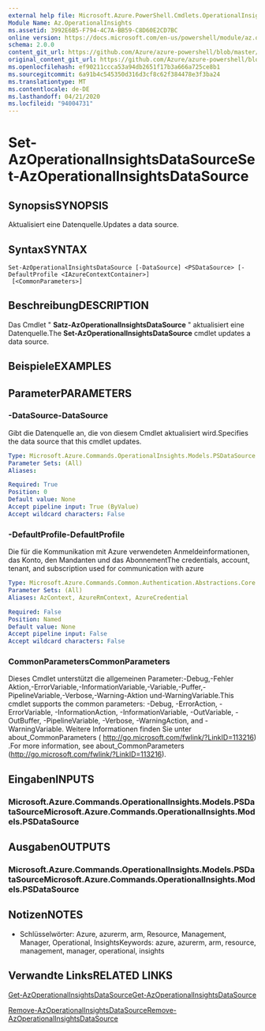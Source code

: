 ```yaml
---
external help file: Microsoft.Azure.PowerShell.Cmdlets.OperationalInsights.dll-Help.xml
Module Name: Az.OperationalInsights
ms.assetid: 3992E6B5-F794-4C7A-BB59-C8D60E2CD7BC
online version: https://docs.microsoft.com/en-us/powershell/module/az.operationalinsights/set-azoperationalinsightsdatasource
schema: 2.0.0
content_git_url: https://github.com/Azure/azure-powershell/blob/master/src/OperationalInsights/OperationalInsights/help/Set-AzOperationalInsightsDataSource.md
original_content_git_url: https://github.com/Azure/azure-powershell/blob/master/src/OperationalInsights/OperationalInsights/help/Set-AzOperationalInsightsDataSource.md
ms.openlocfilehash: ef90211ccca53a94db2651f17b3a666a725ce8b1
ms.sourcegitcommit: 6a91b4c545350d316d3cf8c62f384478e3f3ba24
ms.translationtype: MT
ms.contentlocale: de-DE
ms.lasthandoff: 04/21/2020
ms.locfileid: "94004731"
---
```

# <span data-ttu-id="b1ef4-101">Set-AzOperationalInsightsDataSource</span><span class="sxs-lookup"><span data-stu-id="b1ef4-101">Set-AzOperationalInsightsDataSource</span></span>

## <span data-ttu-id="b1ef4-102">Synopsis</span><span class="sxs-lookup"><span data-stu-id="b1ef4-102">SYNOPSIS</span></span>
<span data-ttu-id="b1ef4-103">Aktualisiert eine Datenquelle.</span><span class="sxs-lookup"><span data-stu-id="b1ef4-103">Updates a data source.</span></span>

## <span data-ttu-id="b1ef4-104">Syntax</span><span class="sxs-lookup"><span data-stu-id="b1ef4-104">SYNTAX</span></span>

```
Set-AzOperationalInsightsDataSource [-DataSource] <PSDataSource> [-DefaultProfile <IAzureContextContainer>]
 [<CommonParameters>]
```

## <span data-ttu-id="b1ef4-105">Beschreibung</span><span class="sxs-lookup"><span data-stu-id="b1ef4-105">DESCRIPTION</span></span>
<span data-ttu-id="b1ef4-106">Das Cmdlet " **Satz-AzOperationalInsightsDataSource** " aktualisiert eine Datenquelle.</span><span class="sxs-lookup"><span data-stu-id="b1ef4-106">The **Set-AzOperationalInsightsDataSource** cmdlet updates a data source.</span></span>

## <span data-ttu-id="b1ef4-107">Beispiele</span><span class="sxs-lookup"><span data-stu-id="b1ef4-107">EXAMPLES</span></span>

## <span data-ttu-id="b1ef4-108">Parameter</span><span class="sxs-lookup"><span data-stu-id="b1ef4-108">PARAMETERS</span></span>

### <span data-ttu-id="b1ef4-109">-DataSource</span><span class="sxs-lookup"><span data-stu-id="b1ef4-109">-DataSource</span></span>
<span data-ttu-id="b1ef4-110">Gibt die Datenquelle an, die von diesem Cmdlet aktualisiert wird.</span><span class="sxs-lookup"><span data-stu-id="b1ef4-110">Specifies the data source that this cmdlet updates.</span></span>

```yaml
Type: Microsoft.Azure.Commands.OperationalInsights.Models.PSDataSource
Parameter Sets: (All)
Aliases:

Required: True
Position: 0
Default value: None
Accept pipeline input: True (ByValue)
Accept wildcard characters: False
```

### <span data-ttu-id="b1ef4-111">-DefaultProfile</span><span class="sxs-lookup"><span data-stu-id="b1ef4-111">-DefaultProfile</span></span>
<span data-ttu-id="b1ef4-112">Die für die Kommunikation mit Azure verwendeten Anmeldeinformationen, das Konto, den Mandanten und das Abonnement</span><span class="sxs-lookup"><span data-stu-id="b1ef4-112">The credentials, account, tenant, and subscription used for communication with azure</span></span>

```yaml
Type: Microsoft.Azure.Commands.Common.Authentication.Abstractions.Core.IAzureContextContainer
Parameter Sets: (All)
Aliases: AzContext, AzureRmContext, AzureCredential

Required: False
Position: Named
Default value: None
Accept pipeline input: False
Accept wildcard characters: False
```

### <span data-ttu-id="b1ef4-113">CommonParameters</span><span class="sxs-lookup"><span data-stu-id="b1ef4-113">CommonParameters</span></span>
<span data-ttu-id="b1ef4-114">Dieses Cmdlet unterstützt die allgemeinen Parameter:-Debug,-Fehler Aktion,-ErrorVariable,-InformationVariable,-Variable,-Puffer,-PipelineVariable,-Verbose,-Warning-Aktion und-WarningVariable.</span><span class="sxs-lookup"><span data-stu-id="b1ef4-114">This cmdlet supports the common parameters: -Debug, -ErrorAction, -ErrorVariable, -InformationAction, -InformationVariable, -OutVariable, -OutBuffer, -PipelineVariable, -Verbose, -WarningAction, and -WarningVariable.</span></span> <span data-ttu-id="b1ef4-115">Weitere Informationen finden Sie unter about_CommonParameters ( http://go.microsoft.com/fwlink/?LinkID=113216) .</span><span class="sxs-lookup"><span data-stu-id="b1ef4-115">For more information, see about_CommonParameters (http://go.microsoft.com/fwlink/?LinkID=113216).</span></span>

## <span data-ttu-id="b1ef4-116">Eingaben</span><span class="sxs-lookup"><span data-stu-id="b1ef4-116">INPUTS</span></span>

### <span data-ttu-id="b1ef4-117">Microsoft.Azure.Commands.OperationalInsights.Models.PSDataSource</span><span class="sxs-lookup"><span data-stu-id="b1ef4-117">Microsoft.Azure.Commands.OperationalInsights.Models.PSDataSource</span></span>

## <span data-ttu-id="b1ef4-118">Ausgaben</span><span class="sxs-lookup"><span data-stu-id="b1ef4-118">OUTPUTS</span></span>

### <span data-ttu-id="b1ef4-119">Microsoft.Azure.Commands.OperationalInsights.Models.PSDataSource</span><span class="sxs-lookup"><span data-stu-id="b1ef4-119">Microsoft.Azure.Commands.OperationalInsights.Models.PSDataSource</span></span>

## <span data-ttu-id="b1ef4-120">Notizen</span><span class="sxs-lookup"><span data-stu-id="b1ef4-120">NOTES</span></span>
* <span data-ttu-id="b1ef4-121">Schlüsselwörter: Azure, azurerm, arm, Resource, Management, Manager, Operational, Insights</span><span class="sxs-lookup"><span data-stu-id="b1ef4-121">Keywords: azure, azurerm, arm, resource, management, manager, operational, insights</span></span>

## <span data-ttu-id="b1ef4-122">Verwandte Links</span><span class="sxs-lookup"><span data-stu-id="b1ef4-122">RELATED LINKS</span></span>

[<span data-ttu-id="b1ef4-123">Get-AzOperationalInsightsDataSource</span><span class="sxs-lookup"><span data-stu-id="b1ef4-123">Get-AzOperationalInsightsDataSource</span></span>](./Get-AzOperationalInsightsDataSource.md)

[<span data-ttu-id="b1ef4-124">Remove-AzOperationalInsightsDataSource</span><span class="sxs-lookup"><span data-stu-id="b1ef4-124">Remove-AzOperationalInsightsDataSource</span></span>](./Remove-AzOperationalInsightsDataSource.md)


